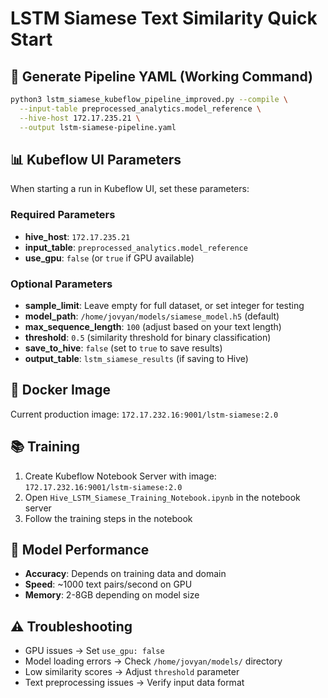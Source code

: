 # LSTM Siamese Text Similarity Quick Start

## 🚀 Generate Pipeline YAML (Working Command)

```bash
python3 lstm_siamese_kubeflow_pipeline_improved.py --compile \
  --input-table preprocessed_analytics.model_reference \
  --hive-host 172.17.235.21 \
  --output lstm-siamese-pipeline.yaml
```

## 📊 Kubeflow UI Parameters

When starting a run in Kubeflow UI, set these parameters:

### Required Parameters
- **hive_host**: `172.17.235.21`
- **input_table**: `preprocessed_analytics.model_reference` 
- **use_gpu**: `false` (or `true` if GPU available)

### Optional Parameters  
- **sample_limit**: Leave empty for full dataset, or set integer for testing
- **model_path**: `/home/jovyan/models/siamese_model.h5` (default)
- **max_sequence_length**: `100` (adjust based on your text length)
- **threshold**: `0.5` (similarity threshold for binary classification)
- **save_to_hive**: `false` (set to `true` to save results)
- **output_table**: `lstm_siamese_results` (if saving to Hive)

## 🐳 Docker Image
Current production image: `172.17.232.16:9001/lstm-siamese:2.0`

## 📚 Training
1. Create Kubeflow Notebook Server with image: `172.17.232.16:9001/lstm-siamese:2.0`
2. Open `Hive_LSTM_Siamese_Training_Notebook.ipynb` in the notebook server
3. Follow the training steps in the notebook

## 🔬 Model Performance
- **Accuracy**: Depends on training data and domain
- **Speed**: ~1000 text pairs/second on GPU
- **Memory**: 2-8GB depending on model size

## ⚠️ Troubleshooting
- GPU issues → Set `use_gpu: false`
- Model loading errors → Check `/home/jovyan/models/` directory
- Low similarity scores → Adjust `threshold` parameter
- Text preprocessing issues → Verify input data format
